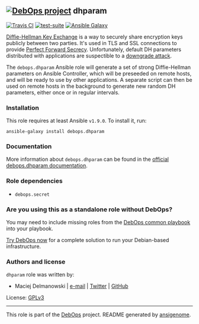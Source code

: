 ## [![DebOps project](http://debops.org/images/debops-small.png)](http://debops.org) dhparam

[![Travis CI](http://img.shields.io/travis/debops/ansible-dhparam.svg?style=flat)](http://travis-ci.org/debops/ansible-dhparam) [![test-suite](http://img.shields.io/badge/test--suite-ansible--dhparam-blue.svg?style=flat)](https://github.com/debops/test-suite/tree/master/ansible-dhparam/)  [![Ansible Galaxy](http://img.shields.io/badge/galaxy-debops.dhparam-660198.svg?style=flat)](https://galaxy.ansible.com/detail#/role/5691)

[Diffie-Hellman Key Exchange][] is a way to securely share encryption keys
publicly between two parties. It's used in TLS and SSL connections to
provide [Perfect Forward Secrecy][]. Unfortunately, default DH parameters
distributed with applications are suspectible to a [downgrade attack][].

The `debops.dhparam` Ansible role will generate a set of strong
Diffie-Hellman parameters on Ansible Controller, which will be preseeded on
remote hosts, and will be ready to use by other applications. A separate
script can then be used on remote hosts in the background to generate new
random DH parameters, either once or in regular intervals.

[Diffie-Hellman Key Exchange]: https://en.wikipedia.org/wiki/Diffie%E2%80%93Hellman_key_exchange
[Perfect Forward Secrecy]: https://en.wikipedia.org/wiki/Forward_secrecy
[downgrade attack]: https://weakdh.org/

### Installation

This role requires at least Ansible `v1.9.0`. To install it, run:

    ansible-galaxy install debops.dhparam

### Documentation

More information about `debops.dhparam` can be found in the
[official debops.dhparam documentation](http://docs.debops.org/en/latest/ansible/roles/ansible-dhparam/docs/).


### Role dependencies

- `debops.secret`

### Are you using this as a standalone role without DebOps?

You may need to include missing roles from the [DebOps common
playbook](https://github.com/debops/debops-playbooks/blob/master/playbooks/common.yml)
into your playbook.

[Try DebOps now](https://github.com/debops/debops) for a complete solution to run your Debian-based infrastructure.





### Authors and license

`dhparam` role was written by:
- Maciej Delmanowski | [e-mail](mailto:drybjed@gmail.com) | [Twitter](https://twitter.com/drybjed) | [GitHub](https://github.com/drybjed)

License: [GPLv3](https://tldrlegal.com/license/gnu-general-public-license-v3-%28gpl-3%29)

***

This role is part of the [DebOps](http://debops.org/) project. README generated by [ansigenome](https://github.com/nickjj/ansigenome/).
